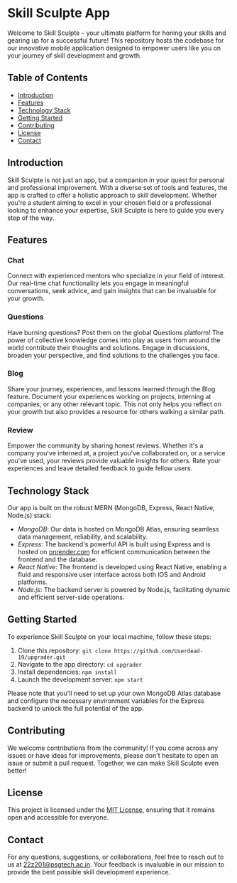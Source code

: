 # Skill Sculpte App

Welcome to Skill Sculpte – your ultimate platform for honing your skills and gearing up for a successful future! This repository hosts the codebase for our innovative mobile application designed to empower users like you on your journey of skill development and growth.

## Table of Contents

- [Introduction](#introduction)
- [Features](#features)
- [Technology Stack](#technology-stack)
- [Getting Started](#getting-started)
- [Contributing](#contributing)
- [License](#license)
- [Contact](#contact)

## Introduction

Skill Sculpte is not just an app, but a companion in your quest for personal and professional improvement. With a diverse set of tools and features, the app is crafted to offer a holistic approach to skill development. Whether you're a student aiming to excel in your chosen field or a professional looking to enhance your expertise, Skill Sculpte is here to guide you every step of the way.

## Features

### Chat

Connect with experienced mentors who specialize in your field of interest. Our real-time chat functionality lets you engage in meaningful conversations, seek advice, and gain insights that can be invaluable for your growth.

### Questions

Have burning questions? Post them on the global Questions platform! The power of collective knowledge comes into play as users from around the world contribute their thoughts and solutions. Engage in discussions, broaden your perspective, and find solutions to the challenges you face.

### Blog

Share your journey, experiences, and lessons learned through the Blog feature. Document your experiences working on projects, interning at companies, or any other relevant topic. This not only helps you reflect on your growth but also provides a resource for others walking a similar path.

### Review

Empower the community by sharing honest reviews. Whether it's a company you've interned at, a project you've collaborated on, or a service you've used, your reviews provide valuable insights for others. Rate your experiences and leave detailed feedback to guide fellow users.

## Technology Stack

Our app is built on the robust MERN (MongoDB, Express, React Native, Node.js) stack:

- _MongoDB_: Our data is hosted on MongoDB Atlas, ensuring seamless data management, reliability, and scalability.
- _Express_: The backend's powerful API is built using Express and is hosted on [onrender.com](https://backend-messenger.onrender.com) for efficient communication between the frontend and the database.
- _React Native_: The frontend is developed using React Native, enabling a fluid and responsive user interface across both iOS and Android platforms.
- _Node.js_: The backend server is powered by Node.js, facilitating dynamic and efficient server-side operations.

## Getting Started

To experience Skill Sculpte on your local machine, follow these steps:

1. Clone this repository: `git clone https://github.com/Userdead-19/upgrader.git`
2. Navigate to the app directory: `cd upgrader`
3. Install dependencies: `npm install`
4. Launch the development server: `npm start`

Please note that you'll need to set up your own MongoDB Atlas database and configure the necessary environment variables for the Express backend to unlock the full potential of the app.

## Contributing

We welcome contributions from the community! If you come across any issues or have ideas for improvements, please don't hesitate to open an issue or submit a pull request. Together, we can make Skill Sculpte even better!

## License

This project is licensed under the [MIT License](LICENSE), ensuring that it remains open and accessible for everyone.

## Contact

For any questions, suggestions, or collaborations, feel free to reach out to us at [22z201@psgtech.ac.in](mailto:22z201@psgtech.ac.in). Your feedback is invaluable in our mission to provide the best possible skill development experience.
